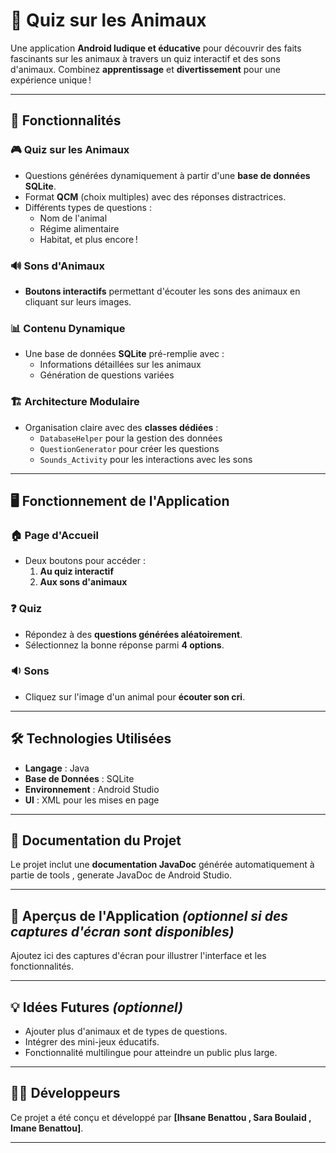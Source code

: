 # 🐾 Quiz sur les Animaux  
Une application **Android ludique et éducative** pour découvrir des faits fascinants sur les animaux à travers un quiz interactif et des sons d'animaux. Combinez **apprentissage** et **divertissement** pour une expérience unique !  

---

## 🚀 Fonctionnalités  
### 🎮 Quiz sur les Animaux  
- Questions générées dynamiquement à partir d'une **base de données SQLite**.  
- Format **QCM** (choix multiples) avec des réponses distractrices.  
- Différents types de questions :  
  - Nom de l'animal  
  - Régime alimentaire  
  - Habitat, et plus encore !  

### 🔊 Sons d'Animaux  
- **Boutons interactifs** permettant d'écouter les sons des animaux en cliquant sur leurs images.  

### 📊 Contenu Dynamique  
- Une base de données **SQLite** pré-remplie avec :  
  - Informations détaillées sur les animaux  
  - Génération de questions variées  

### 🏗️ Architecture Modulaire  
- Organisation claire avec des **classes dédiées** :  
  - `DatabaseHelper` pour la gestion des données  
  - `QuestionGenerator` pour créer les questions  
  - `Sounds_Activity` pour les interactions avec les sons  

---

## 🖥️ Fonctionnement de l'Application  
### 🏠 Page d'Accueil  
- Deux boutons pour accéder :  
  1. **Au quiz interactif**  
  2. **Aux sons d'animaux**  

### ❓ Quiz  
- Répondez à des **questions générées aléatoirement**.  
- Sélectionnez la bonne réponse parmi **4 options**.  

### 🔉 Sons  
- Cliquez sur l'image d'un animal pour **écouter son cri**.  

---

## 🛠️ Technologies Utilisées  
- **Langage** : Java  
- **Base de Données** : SQLite  
- **Environnement** : Android Studio  
- **UI** : XML pour les mises en page  

---

## 📂 Documentation du Projet  
Le projet inclut une **documentation JavaDoc** générée automatiquement à partie de tools , generate JavaDoc de Android Studio.

---

## 📸 Aperçus de l'Application *(optionnel si des captures d'écran sont disponibles)*  
Ajoutez ici des captures d'écran pour illustrer l'interface et les fonctionnalités.

---

## 💡 Idées Futures *(optionnel)*  
- Ajouter plus d'animaux et de types de questions.  
- Intégrer des mini-jeux éducatifs.  
- Fonctionnalité multilingue pour atteindre un public plus large.  

---

## 🧑‍💻   Développeurs 
Ce projet a été conçu et développé par **[Ihsane Benattou , Sara Boulaid , Imane Benattou]**.  

---
